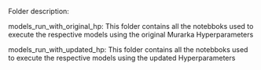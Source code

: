 Folder description:

models_run_with_original_hp: This folder contains all the notebboks used to execute the respective models using the original Murarka Hyperparameters

models_run_with_updated_hp: This folder contains all the notebboks used to execute the respective models using the updated Hyperparameters
